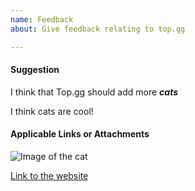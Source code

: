 ```yaml
---
name: Feedback
about: Give feedback relating to top.gg

---
```


#### Suggestion

I think that Top.gg should add more ***cats***

I think cats are cool!

#### Applicable Links or Attachments

![Image of the cat](https://top.gg/images/error.jpg)


[Link to the website](https://top.gg)
